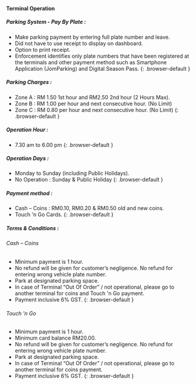 #### Terminal Operation

##### Parking System - Pay By Plate :
* Make parking payment by entering full plate number and leave.
* Did not have to use receipt to display on dashboard.
* Option to print receipt.
* Enforcement identifies only plate numbers that have been registered at the terminals and other payment method such as Smartphone Application (JomParking) and Digital Season Pass.
{: .browser-default }

##### Parking Charges :
* Zone A : RM 1.50 1st hour and RM2.50 2nd hour (2 Hours Max).
* Zone B : RM 1.00 per hour and next consecutive hour. (No Limit)
* Zone C : RM 0.80 per hour and next consecutive hour. (No Limit)
{: .browser-default }

##### Operation Hour :
* 7.30 am to 6.00 pm
{: .browser-default }

##### Operation Days :
* Monday to Sunday (including Public Holidays).
* No Operation : Sunday & Public Holiday
{: .browser-default }

##### Payment method :
* Cash – Coins : RM0.10, RM0.20 & RM0.50 old and new coins.
* Touch 'n Go Cards.
{: .browser-default }

##### Terms & Conditions :
###### Cash – Coins
* Minimum payment is 1 hour.
* No refund will be given for customer’s negligence. No refund for entering wrong vehicle plate number.
* Park at designated parking space.
* In case of Terminal “Out Of Order” / not operational, please go to another terminal for coins and Touch 'n Go payment.
* Payment inclusive 6% GST.
{: .browser-default }

###### Touch 'n Go
* Minimum payment is 1 hour.
* Minimum card balance RM20.00.
* No refund will be given for customer’s negligence. No refund for entering wrong vehicle plate number.
* Park at designated parking space.
* In case of Terminal “Out Of Order” / not operational, please go to another terminal for coins payment.
* Payment inclusive 6% GST.
{: .browser-default }
